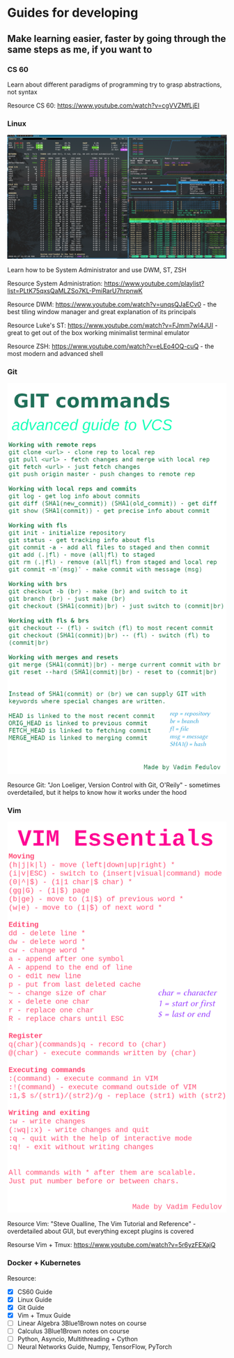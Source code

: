 # Guides for developing
## Make learning easier, faster by going through the same steps as me, if you want to

### CS 60

Learn about different paradigms of programming try to grasp abstractions, not syntax

Resource CS 60: https://www.youtube.com/watch?v=cgVVZMfLjEI

### Linux

![cover](https://github.com/vadimfedulov395/guides-dev/raw/master/linux-guide.png)

Learn how to be System Administrator and use DWM, ST, ZSH

Resource System Administration: https://www.youtube.com/playlist?list=PLtK75qxsQaMLZSo7KL-PmiRarU7hrpnwK

Resource DWM: https://www.youtube.com/watch?v=unqsQJaECv0 - the best tiling window manager and great explanation of its principals

Resource Luke's ST: https://www.youtube.com/watch?v=FJmm7wl4JUI - great to get out of the box working minimalist terminal emulator

Resource ZSH: https://www.youtube.com/watch?v=eLEo4OQ-cuQ - the most modern and advanced shell

### Git

![cover](https://github.com/vadimfedulov395/guides-dev/raw/master/git-guide.png)

Resource Git: "Jon Loeliger, Version Control with Git, O'Reily" - sometimes overdetailed, but it helps to know how it works under the hood

### Vim

![cover](https://github.com/vadimfedulov395/guides-dev/raw/master/vim-guide.png)

Resource Vim: "Steve Oualline, The Vim Tutorial and Reference" - overdetailed about GUI, but everything except plugins is covered

Resourse Vim + Tmux: https://www.youtube.com/watch?v=5r6yzFEXajQ

### Docker + Kubernetes

Resource:

- [x] CS60 Guide
- [x] Linux Guide
- [x] Git Guide
- [x] Vim + Tmux Guide
- [ ] Linear Algebra 3Blue1Brown notes on course
- [ ] Calculus 3Blue1Brown notes on course
- [ ] Python, Asyncio, Multithreading + Cython
- [ ] Neural Networks Guide, Numpy, TensorFlow, PyTorch
